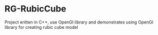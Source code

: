 # RG-RubicCube
Project eritten in C++, use OpenGl library and demonstrates using OpenGl library for creating rubic cube model
